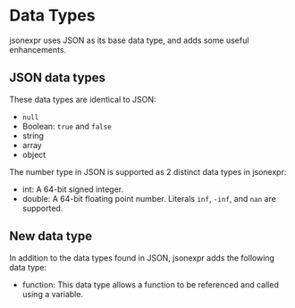 # Data Types

jsonexpr uses JSON as its base data type, and adds some useful enhancements.


## JSON data types

These data types are identical to JSON:

* `null`
* Boolean: `true` and `false`
* string
* array
* object

The number type in JSON is supported as 2 distinct data types in jsonexpr:

* int: A 64-bit signed integer.
* double: A 64-bit floating point number. Literals `inf`, `-inf`, and `nan` are supported.


## New data type

In addition to the data types found in JSON, jsonexpr adds the following data type:

* function: This data type allows a function to be referenced and called using a variable.
